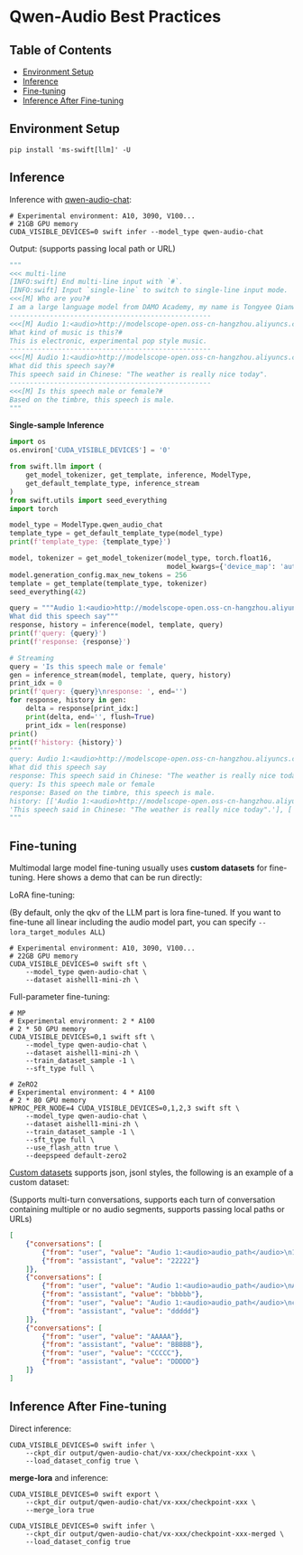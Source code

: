 # Qwen-Audio Best Practices

## Table of Contents
- [Environment Setup](#environment-setup)
- [Inference](#inference)
- [Fine-tuning](#fine-tuning)
- [Inference After Fine-tuning](#inference-after-fine-tuning)

## Environment Setup
```shell
pip install 'ms-swift[llm]' -U
```

## Inference

Inference with [qwen-audio-chat](https://modelscope.cn/models/qwen/Qwen-Audio-Chat/summary):
```shell
# Experimental environment: A10, 3090, V100...
# 21GB GPU memory
CUDA_VISIBLE_DEVICES=0 swift infer --model_type qwen-audio-chat
```

Output: (supports passing local path or URL)
```python
"""
<<< multi-line
[INFO:swift] End multi-line input with `#`.
[INFO:swift] Input `single-line` to switch to single-line input mode.
<<<[M] Who are you?#
I am a large language model from DAMO Academy, my name is Tongyee Qianwen.
--------------------------------------------------
<<<[M] Audio 1:<audio>http://modelscope-open.oss-cn-hangzhou.aliyuncs.com/images/music.wav</audio>
What kind of music is this?#
This is electronic, experimental pop style music.
--------------------------------------------------
<<<[M] Audio 1:<audio>http://modelscope-open.oss-cn-hangzhou.aliyuncs.com/images/weather.wav</audio>
What did this speech say?#
This speech said in Chinese: "The weather is really nice today".
--------------------------------------------------
<<<[M] Is this speech male or female?#
Based on the timbre, this speech is male.
"""
```

**Single-sample Inference**

```python
import os
os.environ['CUDA_VISIBLE_DEVICES'] = '0'

from swift.llm import (
    get_model_tokenizer, get_template, inference, ModelType,
    get_default_template_type, inference_stream
)
from swift.utils import seed_everything
import torch

model_type = ModelType.qwen_audio_chat
template_type = get_default_template_type(model_type)
print(f'template_type: {template_type}')

model, tokenizer = get_model_tokenizer(model_type, torch.float16,
                                       model_kwargs={'device_map': 'auto'})
model.generation_config.max_new_tokens = 256
template = get_template(template_type, tokenizer)
seed_everything(42)

query = """Audio 1:<audio>http://modelscope-open.oss-cn-hangzhou.aliyuncs.com/images/weather.wav</audio>
What did this speech say"""
response, history = inference(model, template, query)
print(f'query: {query}')
print(f'response: {response}')

# Streaming
query = 'Is this speech male or female'
gen = inference_stream(model, template, query, history)
print_idx = 0
print(f'query: {query}\nresponse: ', end='')
for response, history in gen:
    delta = response[print_idx:]
    print(delta, end='', flush=True)
    print_idx = len(response)
print()
print(f'history: {history}')
"""
query: Audio 1:<audio>http://modelscope-open.oss-cn-hangzhou.aliyuncs.com/images/weather.wav</audio>
What did this speech say
response: This speech said in Chinese: "The weather is really nice today".
query: Is this speech male or female
response: Based on the timbre, this speech is male.
history: [['Audio 1:<audio>http://modelscope-open.oss-cn-hangzhou.aliyuncs.com/images/weather.wav</audio>\nWhat did this speech say',
'This speech said in Chinese: "The weather is really nice today".'], ['Is this speech male or female', 'Based on the timbre, this speech is male.']]
"""
```

## Fine-tuning
Multimodal large model fine-tuning usually uses **custom datasets** for fine-tuning. Here shows a demo that can be run directly:

LoRA fine-tuning:

(By default, only the qkv of the LLM part is lora fine-tuned. If you want to fine-tune all linear including the audio model part, you can specify `--lora_target_modules ALL`)
```shell
# Experimental environment: A10, 3090, V100...
# 22GB GPU memory
CUDA_VISIBLE_DEVICES=0 swift sft \
    --model_type qwen-audio-chat \
    --dataset aishell1-mini-zh \
```

Full-parameter fine-tuning:
```shell
# MP
# Experimental environment: 2 * A100
# 2 * 50 GPU memory
CUDA_VISIBLE_DEVICES=0,1 swift sft \
    --model_type qwen-audio-chat \
    --dataset aishell1-mini-zh \
    --train_dataset_sample -1 \
    --sft_type full \

# ZeRO2
# Experimental environment: 4 * A100
# 2 * 80 GPU memory
NPROC_PER_NODE=4 CUDA_VISIBLE_DEVICES=0,1,2,3 swift sft \
    --model_type qwen-audio-chat \
    --dataset aishell1-mini-zh \
    --train_dataset_sample -1 \
    --sft_type full \
    --use_flash_attn true \
    --deepspeed default-zero2
```

[Custom datasets](../LLM/Customization.md#-Recommended-Command-line-arguments)  supports json, jsonl styles, the following is an example of a custom dataset:

(Supports multi-turn conversations, supports each turn of conversation containing multiple or no audio segments, supports passing local paths or URLs)

```json
[
    {"conversations": [
        {"from": "user", "value": "Audio 1:<audio>audio_path</audio>\n11111"},
        {"from": "assistant", "value": "22222"}
    ]},
    {"conversations": [
        {"from": "user", "value": "Audio 1:<audio>audio_path</audio>\nAudio 2:<audio>audio_path2</audio>\nAudio 3: <audio>audio_path3</audio>\naaaaa"},
        {"from": "assistant", "value": "bbbbb"},
        {"from": "user", "value": "Audio 1:<audio>audio_path</audio>\nccccc"},
        {"from": "assistant", "value": "ddddd"}
    ]},
    {"conversations": [
        {"from": "user", "value": "AAAAA"},
        {"from": "assistant", "value": "BBBBB"},
        {"from": "user", "value": "CCCCC"},
        {"from": "assistant", "value": "DDDDD"}
    ]}
]
```

## Inference After Fine-tuning
Direct inference:
```shell
CUDA_VISIBLE_DEVICES=0 swift infer \
    --ckpt_dir output/qwen-audio-chat/vx-xxx/checkpoint-xxx \
    --load_dataset_config true \
```

**merge-lora** and inference:
```shell
CUDA_VISIBLE_DEVICES=0 swift export \
    --ckpt_dir output/qwen-audio-chat/vx-xxx/checkpoint-xxx \
    --merge_lora true

CUDA_VISIBLE_DEVICES=0 swift infer \
    --ckpt_dir output/qwen-audio-chat/vx-xxx/checkpoint-xxx-merged \
    --load_dataset_config true
```
